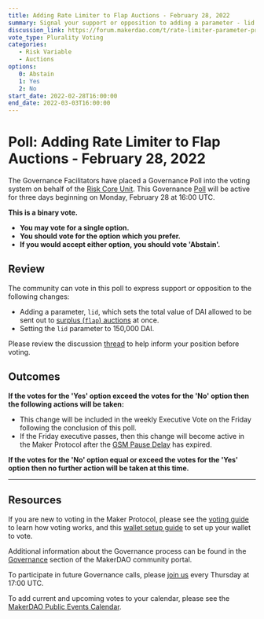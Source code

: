 ```yaml
---
title: Adding Rate Limiter to Flap Auctions - February 28, 2022
summary: Signal your support or opposition to adding a parameter - lid - that limits the DAI allowed to be sent out to surplus auction at once.
discussion_link: https://forum.makerdao.com/t/rate-limiter-parameter-proposal/13193
vote_type: Plurality Voting
categories:
   - Risk Variable
   - Auctions
options:
   0: Abstain
   1: Yes
   2: No
start_date: 2022-02-28T16:00:00
end_date: 2022-03-03T16:00:00
---
```

# Poll: Adding Rate Limiter to Flap Auctions - February 28, 2022

The Governance Facilitators have placed a Governance Poll into the voting system on behalf of the [Risk Core Unit](https://mips.makerdao.com/mips/details/MIP38#risk-risk-001-). This Governance [Poll](https://community-development.makerdao.com/en/learn/governance/on-chain-gov) will be active for three days beginning on Monday, February 28 at 16:00 UTC.

**This is a binary vote.** 
- **You may vote for a single option.** 
- **You should vote for the option which you prefer.**
- **If you would accept either option, you should vote 'Abstain'.**

## Review

The community can vote in this poll to express support or opposition to the following changes: 
* Adding a parameter, `lid`, which sets the total value of DAI allowed to be sent out to [surplus (`flap`) auctions](https://auctions.makerdao.com/flap) at once.
* Setting the `lid` parameter to 150,000 DAI.

Please review the discussion [thread](https://forum.makerdao.com/t/rate-limiter-parameter-proposal/13193) to help inform your position before voting.

## Outcomes

**If the votes for the 'Yes' option exceed the votes for the 'No' option then the following actions will be taken:**
* This change will be included in the weekly Executive Vote on the Friday following the conclusion of this poll.
* If the Friday executive passes, then this change will become active in the Maker Protocol after the [GSM Pause Delay](https://community-development.makerdao.com/en/learn/governance/param-gsm-pause-delay) has expired.

**If the votes for the 'No' option equal or exceed the votes for the 'Yes' option then no further action will be taken at this time.**

---

## Resources

If you are new to voting in the Maker Protocol, please see the [voting guide](https://community-development.makerdao.com/en/learn/governance/how-voting-works/) to learn how voting works, and this [wallet setup guide](https://community-development.makerdao.com/en/learn/governance/voting-setup/) to set up your wallet to vote.

Additional information about the Governance process can be found in the [Governance](https://community-development.makerdao.com/en/learn/governance) section of the MakerDAO community portal.

To participate in future Governance calls, please [join us](https://github.com/makerdao/community/tree/master/governance/governance-and-risk-meetings) every Thursday at 17:00 UTC.

To add current and upcoming votes to your calendar, please see the [MakerDAO Public Events Calendar](https://calendar.google.com/calendar/embed?src=makerdao.com_3efhm2ghipksegl009ktniomdk%40group.calendar.google.com&ctz=UTC&mode=week&showCalendars=0&showPrint=0).
